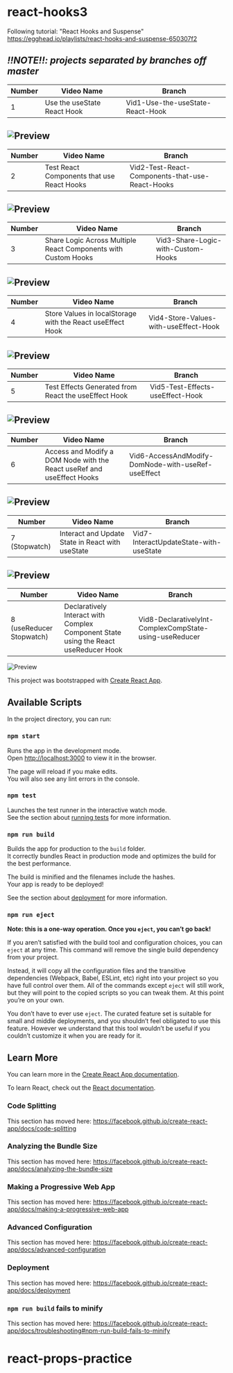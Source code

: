 # react-hooks3

Following tutorial: "React Hooks and Suspense"
https://egghead.io/playlists/react-hooks-and-suspense-650307f2

*!!NOTE!!: projects separated by branches off master*
---
| Number | Video Name                              |  Branch
| -------| ------------------------------          | ---------------------------      | 
| 1      | Use the useState React Hook             | Vid1-Use-the-useState-React-Hook |

![Preview](/public/vid1.png)
---
| Number | Video Name                              |  Branch
| -------| ------------------------------          | ---------------------------      | 
| 2      | Test React Components that use React Hooks | Vid2-Test-React-Components-that-use-React-Hooks |

![Preview](/public/vid2.png)
---
| Number | Video Name                              |  Branch
| -------| ------------------------------          | ---------------------------      | 
| 3      | Share Logic Across Multiple React Components with Custom Hooks | Vid3-Share-Logic-with-Custom-Hooks |

![Preview](/public/vid3.png)
---
| Number | Video Name                              |  Branch
| -------| ------------------------------          | ---------------------------      | 
| 4      | Store Values in localStorage with the React useEffect Hook | Vid4-Store-Values-with-useEffect-Hook |

![Preview](/public/vid4.png)
---
| Number | Video Name                              |  Branch
| -------| ------------------------------          | ---------------------------      | 
| 5      | Test Effects Generated from React the useEffect Hook | Vid5-Test-Effects-useEffect-Hook |

![Preview](/public/vid5.png)
---
| Number | Video Name                              |  Branch
| -------| ------------------------------          | ---------------------------      | 
| 6      | Access and Modify a DOM Node with the React useRef and useEffect Hooks | Vid6-AccessAndModify-DomNode-with-useRef-useEffect |

![Preview](/public/vid6.png)
---
| Number | Video Name                              |  Branch
| -------| ------------------------------          | ---------------------------      | 
| 7 (Stopwatch)      | Interact and Update State in React with useState | Vid7-InteractUpdateState-with-useState |

![Preview](/public/vid7.png)
---
| Number | Video Name                              |  Branch
| -------| ------------------------------          | ---------------------------      | 
| 8 (useReducer Stopwatch)      | Declaratively Interact with Complex Component State using the React useReducer Hook | Vid8-DeclarativelyInt-ComplexCompState-using-useReducer |

![Preview](/public/vid8.png)







This project was bootstrapped with [Create React App](https://github.com/facebook/create-react-app).

## Available Scripts

In the project directory, you can run:

### `npm start`

Runs the app in the development mode.<br>
Open [http://localhost:3000](http://localhost:3000) to view it in the browser.

The page will reload if you make edits.<br>
You will also see any lint errors in the console.

### `npm test`

Launches the test runner in the interactive watch mode.<br>
See the section about [running tests](https://facebook.github.io/create-react-app/docs/running-tests) for more information.

### `npm run build`

Builds the app for production to the `build` folder.<br>
It correctly bundles React in production mode and optimizes the build for the best performance.

The build is minified and the filenames include the hashes.<br>
Your app is ready to be deployed!

See the section about [deployment](https://facebook.github.io/create-react-app/docs/deployment) for more information.

### `npm run eject`

**Note: this is a one-way operation. Once you `eject`, you can’t go back!**

If you aren’t satisfied with the build tool and configuration choices, you can `eject` at any time. This command will remove the single build dependency from your project.

Instead, it will copy all the configuration files and the transitive dependencies (Webpack, Babel, ESLint, etc) right into your project so you have full control over them. All of the commands except `eject` will still work, but they will point to the copied scripts so you can tweak them. At this point you’re on your own.

You don’t have to ever use `eject`. The curated feature set is suitable for small and middle deployments, and you shouldn’t feel obligated to use this feature. However we understand that this tool wouldn’t be useful if you couldn’t customize it when you are ready for it.

## Learn More

You can learn more in the [Create React App documentation](https://facebook.github.io/create-react-app/docs/getting-started).

To learn React, check out the [React documentation](https://reactjs.org/).

### Code Splitting

This section has moved here: https://facebook.github.io/create-react-app/docs/code-splitting

### Analyzing the Bundle Size

This section has moved here: https://facebook.github.io/create-react-app/docs/analyzing-the-bundle-size

### Making a Progressive Web App

This section has moved here: https://facebook.github.io/create-react-app/docs/making-a-progressive-web-app

### Advanced Configuration

This section has moved here: https://facebook.github.io/create-react-app/docs/advanced-configuration

### Deployment

This section has moved here: https://facebook.github.io/create-react-app/docs/deployment

### `npm run build` fails to minify

This section has moved here: https://facebook.github.io/create-react-app/docs/troubleshooting#npm-run-build-fails-to-minify
# react-props-practice
